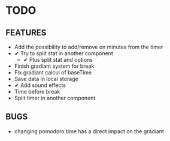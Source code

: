 # TODO

## FEATURES
- Add the possibility to add/remove on minutes from the timer
- ✔ Try to split stat in another component
    - ✔ Plus split stat and options
- Finish gradiant system for break
- Fix gradiant calcul of baseTime
- Save data in local storage
- ✔ Add sound effects
- Time before break
- Split timer in another component

## BUGS
- changing pomodoro time has a direct impact on the gradiant 